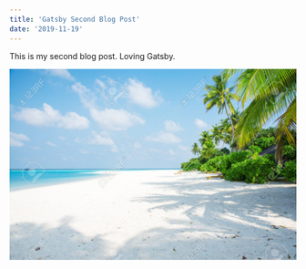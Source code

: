 ```yaml
---
title: 'Gatsby Second Blog Post'
date: '2019-11-19'
---
```


This is my second blog post.
Loving Gatsby.

![Tranquil Beach](tranquil-beach.jpg)
